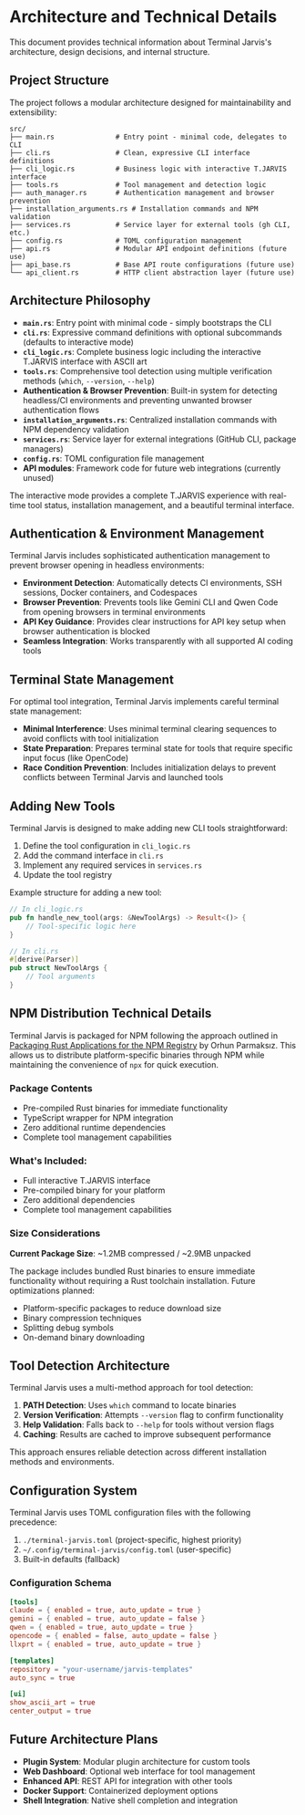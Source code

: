# Architecture and Technical Details

This document provides technical information about Terminal Jarvis's architecture, design decisions, and internal structure.

## Project Structure

The project follows a modular architecture designed for maintainability and extensibility:

```
src/
├── main.rs               # Entry point - minimal code, delegates to CLI
├── cli.rs                # Clean, expressive CLI interface definitions
├── cli_logic.rs          # Business logic with interactive T.JARVIS interface
├── tools.rs              # Tool management and detection logic
├── auth_manager.rs       # Authentication management and browser prevention
├── installation_arguments.rs # Installation commands and NPM validation
├── services.rs           # Service layer for external tools (gh CLI, etc.)
├── config.rs             # TOML configuration management
├── api.rs                # Modular API endpoint definitions (future use)
├── api_base.rs           # Base API route configurations (future use)
└── api_client.rs         # HTTP client abstraction layer (future use)
```

## Architecture Philosophy

- **`main.rs`**: Entry point with minimal code - simply bootstraps the CLI
- **`cli.rs`**: Expressive command definitions with optional subcommands (defaults to interactive mode)
- **`cli_logic.rs`**: Complete business logic including the interactive T.JARVIS interface with ASCII art
- **`tools.rs`**: Comprehensive tool detection using multiple verification methods (`which`, `--version`, `--help`)
- **Authentication & Browser Prevention**: Built-in system for detecting headless/CI environments and preventing unwanted browser authentication flows
- **`installation_arguments.rs`**: Centralized installation commands with NPM dependency validation
- **`services.rs`**: Service layer for external integrations (GitHub CLI, package managers)
- **`config.rs`**: TOML configuration file management
- **API modules**: Framework code for future web integrations (currently unused)

The interactive mode provides a complete T.JARVIS experience with real-time tool status, installation management, and a beautiful terminal interface.

## Authentication & Environment Management

Terminal Jarvis includes sophisticated authentication management to prevent browser opening in headless environments:

- **Environment Detection**: Automatically detects CI environments, SSH sessions, Docker containers, and Codespaces
- **Browser Prevention**: Prevents tools like Gemini CLI and Qwen Code from opening browsers in terminal environments
- **API Key Guidance**: Provides clear instructions for API key setup when browser authentication is blocked
- **Seamless Integration**: Works transparently with all supported AI coding tools

## Terminal State Management

For optimal tool integration, Terminal Jarvis implements careful terminal state management:

- **Minimal Interference**: Uses minimal terminal clearing sequences to avoid conflicts with tool initialization
- **State Preparation**: Prepares terminal state for tools that require specific input focus (like OpenCode)
- **Race Condition Prevention**: Includes initialization delays to prevent conflicts between Terminal Jarvis and launched tools

## Adding New Tools

Terminal Jarvis is designed to make adding new CLI tools straightforward:

1. Define the tool configuration in `cli_logic.rs`
2. Add the command interface in `cli.rs`
3. Implement any required services in `services.rs`
4. Update the tool registry

Example structure for adding a new tool:

```rust
// In cli_logic.rs
pub fn handle_new_tool(args: &NewToolArgs) -> Result<()> {
    // Tool-specific logic here
}

// In cli.rs
#[derive(Parser)]
pub struct NewToolArgs {
    // Tool arguments
}
```

## NPM Distribution Technical Details

Terminal Jarvis is packaged for NPM following the approach outlined in [Packaging Rust Applications for the NPM Registry](https://blog.orhun.dev/packaging-rust-for-npm/) by Orhun Parmaksız. This allows us to distribute platform-specific binaries through NPM while maintaining the convenience of `npx` for quick execution.

### Package Contents

- Pre-compiled Rust binaries for immediate functionality
- TypeScript wrapper for NPM integration
- Zero additional runtime dependencies
- Complete tool management capabilities

### What's Included:

- Full interactive T.JARVIS interface
- Pre-compiled binary for your platform
- Zero additional dependencies
- Complete tool management capabilities

### Size Considerations

**Current Package Size**: ~1.2MB compressed / ~2.9MB unpacked

The package includes bundled Rust binaries to ensure immediate functionality without requiring a Rust toolchain installation. Future optimizations planned:

- Platform-specific packages to reduce download size
- Binary compression techniques
- Splitting debug symbols
- On-demand binary downloading

## Tool Detection Architecture

Terminal Jarvis uses a multi-method approach for tool detection:

1. **PATH Detection**: Uses `which` command to locate binaries
2. **Version Verification**: Attempts `--version` flag to confirm functionality
3. **Help Validation**: Falls back to `--help` for tools without version flags
4. **Caching**: Results are cached to improve subsequent performance

This approach ensures reliable detection across different installation methods and environments.

## Configuration System

Terminal Jarvis uses TOML configuration files with the following precedence:

1. `./terminal-jarvis.toml` (project-specific, highest priority)
2. `~/.config/terminal-jarvis/config.toml` (user-specific)
3. Built-in defaults (fallback)

### Configuration Schema

```toml
[tools]
claude = { enabled = true, auto_update = true }
gemini = { enabled = true, auto_update = false }
qwen = { enabled = true, auto_update = true }
opencode = { enabled = false, auto_update = false }
llxprt = { enabled = true, auto_update = true }

[templates]
repository = "your-username/jarvis-templates"
auto_sync = true

[ui]
show_ascii_art = true
center_output = true
```

## Future Architecture Plans

- **Plugin System**: Modular plugin architecture for custom tools
- **Web Dashboard**: Optional web interface for tool management
- **Enhanced API**: REST API for integration with other tools
- **Docker Support**: Containerized deployment options
- **Shell Integration**: Native shell completion and integration
